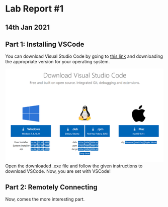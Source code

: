 # **Lab Report #1**
## 14th Jan 2021

## **Part 1: Installing VSCode**
You can download Visual Studio Code by going to [this link](https://code.visualstudio.com/download) and downloading the appropriate version for your operating system. 

![Image](VSCode_download.png)
Open the downloaded .exe file and follow the given instructions to download VSCode. Now, you are set with VSCode!

## **Part 2: Remotely Connecting**
Now, comes the more interesting part. 